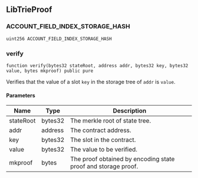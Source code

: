## LibTrieProof

### ACCOUNT_FIELD_INDEX_STORAGE_HASH

```solidity
uint256 ACCOUNT_FIELD_INDEX_STORAGE_HASH
```

### verify

```solidity
function verify(bytes32 stateRoot, address addr, bytes32 key, bytes32 value, bytes mkproof) public pure
```

Verifies that the value of a slot `key` in the storage tree of `addr`
is `value`.

#### Parameters

| Name | Type | Description |
| ---- | ---- | ----------- |
| stateRoot | bytes32 | The merkle root of state tree. |
| addr | address | The contract address. |
| key | bytes32 | The slot in the contract. |
| value | bytes32 | The value to be verified. |
| mkproof | bytes | The proof obtained by encoding state proof and storage        proof. |

